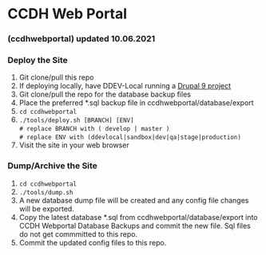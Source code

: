 # CCDH Web Portal
### (ccdhwebportal) updated 10.06.2021

### Deploy the Site
1. Git clone/pull this repo
2. If deploying locally, have DDEV-Local running a [Drupal 9 project](https://ddev.readthedocs.io/en/stable/users/cli-usage/#drupal-9-quickstart)
2. Git clone/pull the repo for the database backup files
3. Place the preferred *.sql backup file in ccdhwebportal/database/export
4. ```cd ccdhwebportal```
5. ```./tools/deploy.sh [BRANCH] [ENV]``` \
      ```# replace BRANCH with ( develop | master )``` \
      ```# replace ENV with (ddevlocal|sandbox|dev|qa|stage|production)```
6.  Visit the site in your web browser

### Dump/Archive the Site
1. ```cd ccdhwebportal```
2. ```./tools/dump.sh```
3. A new database dump file will be created and any config file changes will be exported.
4. Copy the latest database *.sql from ccdhwebportal/database/export into CCDH Webportal Database Backups and commit the new file.  Sql files do not get commmitted to this repo.
5. Commit the updated config files to this repo.
